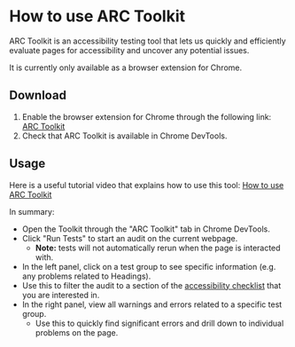 # How to use ARC Toolkit

ARC Toolkit is an accessibility testing tool that lets us quickly and efficiently evaluate pages for accessibility and uncover any potential issues.

It is currently only available as a browser extension for Chrome.

## Download

1. Enable the browser extension for Chrome through the following link: [ARC Toolkit](https://chrome.google.com/webstore/detail/arc-toolkit/chdkkkccnlfncngelccgbgfmjebmkmce?hl=en)
2. Check that ARC Toolkit is available in Chrome DevTools.

## Usage

Here is a useful tutorial video that explains how to use this tool: [How to use ARC Toolkit](https://www.youtube.com/watch?v=_X_X_X_X_X_)

In summary:

- Open the Toolkit through the "ARC Toolkit" tab in Chrome DevTools.
- Click "Run Tests" to start an audit on the current webpage.
  - **Note:** tests will not automatically rerun when the page is interacted with.
- In the left panel, click on a test group to see specific information (e.g. any problems related to Headings).
 - Use this to filter the audit to a section of the [accessibility checklist](detailed-checklist.md) that you are interested in.
- In the right panel, view all warnings and errors related to a specific test group.
  - Use this to quickly find significant errors and drill down to individual problems on the page.
